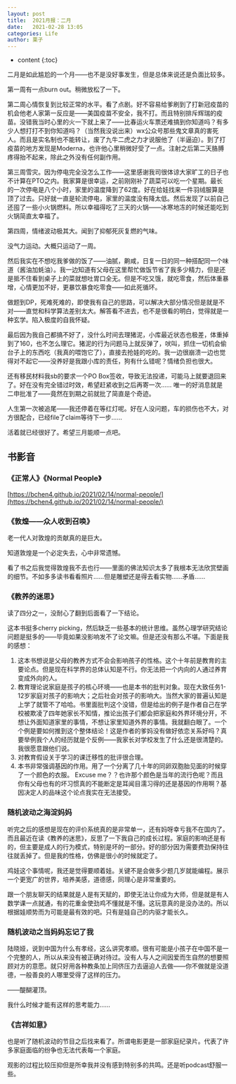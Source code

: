 ```yaml
---
layout: post
title:  2021月报：二月
date:   2021-02-28 13:05
categories: Life
author: 栗子
---
```


* content
{:toc}

二月是如此尴尬的一个月——也不是没好事发生，但是总体来说还是负面比较多。

第一周有一点burn out。稍微放松了一下。

第二周心情恢复到比较正常的水平。看了点剧。好不容易给爹刷到了打新冠疫苗的机会他老人家第一反应是——美国疫苗不安全，我不打。而且特别排斥辉瑞的疫苗。没错我当时心里的火一下就上来了——比春运火车票还难搞到你知道吗？有多少人想打打不到你知道吗？（当然我没说出来）wx公众号那些鬼文章真的害死人。而且是实名制也不能转让，废了九牛二虎之力才说服他了（半逼迫）。到了打疫苗的地方发现是Moderna，也许他心里稍微好受了一点。注射之后第二天胳膊疼得抬不起来，除此之外没有任何副作用。





第三周雪灾。因为停电完全没怎么工作——这里感谢我司很体谅大家旷工的日子也不计算在PTO之内。我家算是很幸运，之前刚刚补了蔬菜可以吃一个星期。最长的一次停电是八个小时，家里的温度降到了62度。好在给娃找来一件羽绒服算是顶了过去。只好就一直是轮流停电，家里的温度没有降太低。然后发现了以前自己还囤了一些小火锅燃料。所以幸福得吃了三天的火锅——冰寒地冻的时候还能吃到火锅简直太幸福了。

第四周，情绪波动极其大。闻到了抑郁死灰复燃的气味。

没气力运动。大概只运动了一周。

然后我实在不想吃我爹做的饭了——油腻，齁咸，日复一日的同一种搭配同一个味道（酱油加蚝油）。我一边知道有父母在这里帮忙做饭节省了我多少精力，但是还是抵不住看到桌子上的菜就想吐胃口全无。但是不吃又饿，就吃零食，然后体重暴增，心情更加不好，更暴饮暴食吃零食——如此死循环。

做题到DP，死难死难的，即使我有自己的思路，可以解决大部分情况但是就是不对——直觉和科学算法差别太大。解答看不进去，也不是很看的明白，觉得就是一种玄学。陷入极度的自我怀疑。

最后因为我自己都搞不好了，没什么时间去理猪泥，小库最近状态也极差，体重掉到了160，也不怎么理它。猪泥的行为问题马上就反弹了，吠叫，抓住一切机会偷台子上的东西吃（我真的喂饱它了），直接去抢娃的吃的。我一边很崩溃一边也觉得对不起它——没养好是我跟小库的责任，狗有什么错呢？情绪负担也很大。

还有移民材料我sb的要求一个PO Box签收，导致无法投递，可能马上就要退回来了。好在没有完全错过时效，希望赶紧收到之后再寄一次…… 唯一的好消息就是二申批准了——竟然在到期之前就批了简直是个奇迹。

人生第一次被追尾——我还停着在等红灯呢。好在人没问题，车的损伤也不大，对方很配合，已经file了claim等待下一步……

活着就已经很好了。希望三月能顺一点吧。

## 书影音

### 《正常人》《Normal People》

[https://bchen4.github.io/2021/02/14/normal-people/](https://bchen4.github.io/2021/02/14/normal-people/)

### 《敦煌——众人收到召唤》

老一代人对敦煌的贡献真的是巨大。

知道敦煌是一个必定失去，心中非常遗憾。

看了书之后我觉得敦煌我不去也行——里面的佛法知识太多了我根本无法欣赏壁画的细节。不如多多读书看看照片……但是雕塑还是得去看实物……矛盾……

### 《教养的迷思》

读了四分之一，没耐心了翻到后面看了一下结论。

这本书挺多cherry picking，然后缺乏一些基本的统计思维。虽然心理学研究结论问题是挺多的——毕竟如果没影响发不了论文嘛。但是还没有那么不堪。下面是我的感想：

1. 这本书想说是父母的教养方式不会会影响孩子的性格。这个十年前是教育的主要论点。但是现在科学界的总体认知是不行。你无法把一个内向的人通过养育变成外向的人。
2. 教育理论说家庭是孩子的核心环境——也是本书的批判对象。现在大致任务1-12岁家庭对孩子的影响大；之后社会对孩子的影响大。当然大家的普遍认知是上学了就管不了哈哈。书里面批判这个没错，但是给出的例子是作者自己在学校被欺凌了四年她家长不知情，推论出孩子们都会把家庭和外界环境分开，不想让外面知道家里的事情，不想让家里知道外界的事情。我就翻白眼了。一个个例是要如何推到这个整体结论！这是作者的爹妈没有做好依恋关系好吗？真要举例我个人的经历就是个反例——我家长对学校发生了什么还是很清楚的。我很愿意跟他们说。
3. 对教育假设关于学习的课迁移性的批评很合理。
4. 本书非常强调基因的作用。用了一个分离了几十年的同卵双胞胎见面的时候穿了一个颜色的衣服。 Excuse me？？也许那个颜色是当年的流行色呢？而且你有父母也有的坏习惯真的不能断定是耳闻目濡习得的还是基因的作用啊？基因决定人的品味这个论点我实在无法接受。

### 随机波动之海淀妈妈

听完之后的感想是现在的评价系统真的是非常单一，还有妈呀幸亏我不在国内了。而且最近在读《教养的迷思》，反思了一下我自己的成长过程。家庭的影响还是有的，但主要是成人的行为模式，特别是坏的一部分。好的部分因为需要费劲保持往往就丢掉了。但是我的性格，仿佛是很小的时候就定了。

鸡娃这个事情呢，我还是觉得要顺着娃。关键不是会做多少题几岁就能编程。展示一个更宽广的世界，培养美感，道德感，同理心是非常重要的。

跟一个朋友聊天的结果就是人是有天赋的，即使无法让你成为大师，但是就是有人数学课一点就通，有的花重金使劲鸡不懂就是不懂。这玩意真的是没办法的。所以根据娃顺势而为可能是最有效的吧。只有是娃自己的内驱才能长久。

### 随机波动之当妈妈忘记了我

陆晓娅，说到中国为什么有孝经，这么讲究孝顺。很有可能是小孩子在中国不是一个完整的人，所以从来没有被正确对待过。没有人与人之间因爱而生自然的想要照顾对方的意愿。就只好用各种教条加上同侪压力去逼迫人去做——你不做就是没道德，一般善良的人哪里受得了这样的压力。

——醍醐灌顶。

我什么时候才能有这样的思考能力……

### 《吉祥如意》

也是听了随机波动的节目之后找来看了。所谓电影更是一部家庭纪录片。代表了许多家庭面临的纷争也无法代表每一个家庭。

观影的过程比较压抑但是所幸我并没有感到特别多的共鸣。还是听podcast舒服一些。
